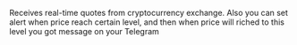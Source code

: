 Receives real-time quotes from cryptocurrency exchange. Also you can set alert when price reach certain level, and then when price will riched to this level you got message on your Telegram
